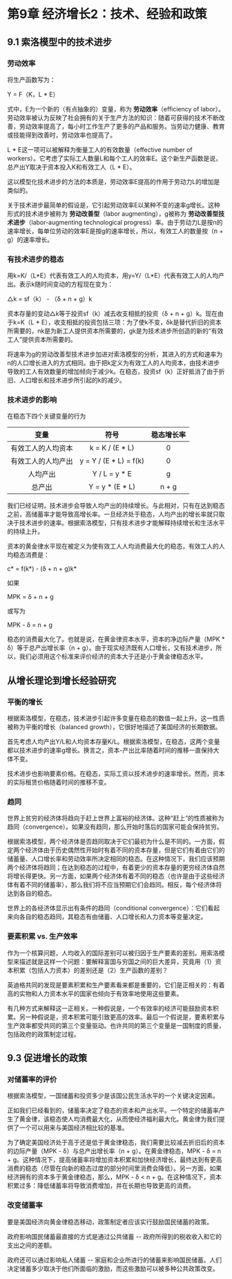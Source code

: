 # 第9章 经济增长2：技术、经验和政策

## 9.1 索洛模型中的技术进步

### 劳动效率
将生产函数写为：

Y = F（K，L * E）

式中，E为一个新的（有点抽象的）变量，称为 **劳动效率**（efficiency of labor）。劳动效率被认为反映了社会拥有的关于生产方法的知识：随着可获得的技术不断改善，劳动效率提高了，每小时工作生产了更多的产品和服务。当劳动力健康、教育或技能得到改善时，劳动效率也提高了。

L * E这一项可以被解释为衡量工人的有效数量（effective number of workers）。它考虑了实际工人数量L和每个工人的效率E。这个新生产函数是说，总产出Y取决于资本投入K和有效工人（L * E）。

这以模型化技术进步的方法的本质是，劳动效率E提高的作用于劳动力L的增加是类似的。

关于技术进步最简单的假设是，它引起劳动效率E以某种不变的速率g增长。这种形式的技术进步被称为 **劳动改善型**（labor augmenting），g被称为 **劳动改善型技术进步**（labor-augmenting technological progress）率。由于劳动力L是按n的速率增长，每单位劳动的效率E是按g的速率增长，所以，有效工人的数量按（n + g）的速率增长。

### 有技术进步的稳态
用k=K/（L\*E）代表有效工人的人均资本，用y=Y/（L\*E）代表有效工人的人均产出。表示k随时间变动的方程现在变为：

△k = sf（k） - （δ + n + g）k

资本存量的变动△k等于投资sf（k）减去收支相抵的投资（δ + n + g）k。现在由于k=K（L * E），收支相抵的投资包括三项：为了使k不变，δk是替代折旧的资本所需要的，nk是为新工人提供资本所需要的，gk是为技术进步所创造的新的“有效工人”提供资本所需要的。

将速率为g的劳动改善型技术进步加进对索洛模型的分析，其进入的方式和速率为n的人口增长进入的方式相同。由于把k定义为有效工人的人均资本，由技术进步导致的工人有效数量的增加倾向于减少k。在稳态，投资sf（k）正好抵消了由于折旧、人口增长和技术进步所引起的k的减少。

### 技术进步的影响
在稳态下四个关键变量的行为

| 变量 | 符号 | 稳态增长率 |
| :--: | :--: | :--: |
| 有效工人的人均资本 | k = K / (E * L) | 0 |
| 有效工人的人均产出 | y = Y / (E * L) = f(k) | 0 |
| 人均产出 | Y / L = y * E | g |
| 总产出 | Y = y * (E * L) | n + g |

我们已经证明，技术进步会导致人均产出的持续增长。与此相对，只有在达到稳态之前，高储蓄率才能导致高增长率。一旦经济处于稳态，人均产出的增长率就只取决于技术进步的速率。根据索洛模型，只有技术进步才能解释持续增长和生活水平的持续上升。

资本的黄金律水平现在被定义为使有效工人人均消费最大化的稳态，有效工人的人均稳态消费是：

c* = f(k*) - (δ + n + g)k*

如果

MPK = δ + n + g

或写为

MPK - δ = n + g

稳态的消费最大化了。也就是说，在黄金律资本水平，资本的净边际产量（MPK * δ）等于总产出增长率（n + g）。由于现实经济既有人口增长，又有技术进步，所以，我们必须用这个标准来评价经济的资本大于还是小于黄金律稳态水平。


## 从增长理论到增长经验研究

### 平衡的增长
根据索洛模型，在稳态，技术进步引起许多变量在稳态的数值一起上升。这一性质被称为平衡的增长（balanced growth），它很好地描述了美国经济的长期数据。

首先考虑人均产出Y/L和人均资本存量K/L。根据索洛模型，在稳态，这两个变量都以技术进步的速率g增长。换言之，资本-产出比率随着时间的推移一直保持大体不变。

技术进步也影响要素价格。在稳态，实际工资以技术进步的速率增长。然而，资本的实际租赁价格随着时间的推移不变。

### 趋同
世界上贫穷的经济体将趋向于赶上世界上富裕的经济体。这种“赶上”的性质被称为趋同（convergence）。如果没有趋同，那么开始时落后的国家可能会保持贫穷。

根据索洛模型，两个经济体是否趋同取决于它们最初为什么是不同的。一方面，假定两个经济体由于历史偶然性开始时有着不同的资本存量，但是它们有着由它们的储蓄量、人口增长率和劳动效率所决定相同的稳态。在这种情况下，我们应该预期两个经济体将趋同；在达到稳态的过程中，有着更少的资本存量的更穷经济体自然将增长得更快。另一方面，如果两个经济体有着不同的稳态（也许是由于这些经济体有着不同的储蓄率），那么我们将不应当预期它们会趋同。相反，每个经济体将达到各自的稳态。

世界上的各经济体显示出有条件的趋同（conditional convergence）：它们看起来向各自的稳态趋同，其稳态有由储蓄、人口增长和人力资本等变量决定。

### 要素积累 vs. 生产效率
作为一个核算问题，人均收入的国际差别可以被归因于生产要素的差别。用索洛模型来描述就是这样一个问题：要解释富国与穷国之间的巨大差异，究竟用（1）资本积累（包括人力资本）的差别还是（2）生产函数的差别？

英迪格共同的发现是要素积累和生产要素看来都是重要的，它们是正相关的：有着高的实物和人力资本水平的国家也倾向于有效率地使用这些要素。

有几种方式来解释这一正相关。一种假说是，一个有效率的经济可能鼓励资本积累。另一种假说是，资本积累可能引致更高的效率。最后一个假说是，要素积累与生产效率都受共同的第三个变量驱动。也许共同的第三个变量是一国制度的质量，包括政府的政策制定过程。


## 9.3 促进增长的政策

### 对储蓄率的评价
根据索洛模型，一国储蓄和投资多少是该国公民生活水平的一个关键决定因素。

正如我们已经看到的，储蓄率决定了稳态的资本和产出水平。一个特定的储蓄率产生了黄金律，该稳态使人均消费最大化，从而使经济福利最大化。黄金律为我们提供了一个可以用来与美国经济相比较的基准。

为了确定美国经济处于高于还是低于黄金律稳态，我们需要比较减去折旧后的资本的边际产量（MPK - δ）与总产出增长率（n + g）。在黄金律稳态，MPK - δ = n + g。这种情况下，提高储蓄率将增加资本积累和加快经济增长，最终达到有更高消费的稳态（尽管在向新的稳态过度的部分时间里消费会降低）。另一方面，如果经济拥有的资本多于黄金律稳态，那么，MPK - δ < n + g。在这种情况下，资本积累过多：降低储蓄率将导致消费增加，并在长期也导致更高的消费。

### 改变储蓄率
要是美国经济向黄金律稳态移动，政策制定者应该实行鼓励国民储蓄的政策。

政府影响国民储蓄最直接的方式是通过公共储蓄 -- 政府所得到的税收收入和它的支出之间的差额。

政府还可以通过影响私人储蓄 -- 家庭和企业所进行的储蓄来影响国民储蓄。人们决定储蓄多少取决于他们所面临的激励，而这些激励可以被多种公共政策改变。
